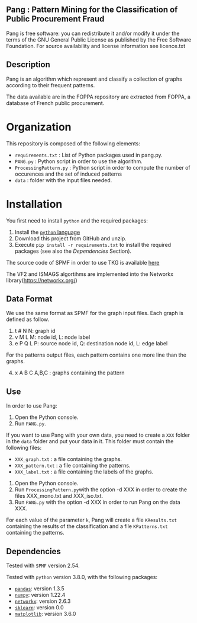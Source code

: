 Pang : Pattern Mining for the Classification of Public Procurement Fraud
-------------------------------------------------------------------------

Pang is free software: you can redistribute it and/or modify it under the terms of the GNU General Public License as published by the Free Software Foundation. For source availability and license information see licence.txt

## Description
Pang is an algorithm which represent and classify a collection of graphs according to their frequent patterns. 

The data available are in the FOPPA repository are extracted from FOPPA, a database of French public procurement. 

# Organization
This repository is composed of the following elements:
* `requirements.txt` : List of Python packages used in pang.py.
* `PANG.py` : Python script in order to use the algorithm.
* `ProcessingPattern.py` : Python script in order to compute the number of occurences and the set of induced patterns
* `data` : folder with the input files needed.

# Installation
You first need to install `python` and the required packages:

1. Install the [`python` language](https://www.python.org)
2. Download this project from GitHub and unzip.
3. Execute `pip install -r requirements.txt` to install the required packages (see also the *Dependencies* Section).

The source code of SPMF in order to use TKG is available [here](https://www.philippe-fournier-viger.com/spmf/index.php?link=download.php)

The VF2 and ISMAGS algortihms are implemented into the Networkx library(https://networkx.org/)
## Data Format
We use the same format as SPMF for the graph input files. Each graph is defined as follow.

1. t # N  N: graph id
2. v M L  M: node id, L: node label
3. e P Q L P: source node id, Q: destination node id, L: edge label

For the patterns output files, each pattern contains one more line than the graphs.

4. x A B C A,B,C : graphs containing the pattern
## Use

In order to use Pang:
1. Open the Python console.
2. Run `PANG.py`.

If you want to use Pang with your own data, you need to create a `XXX` folder in the `data` folder and put your data in it. This folder must contain the following files:
* `XXX_graph.txt` : a file containing the graphs.
* `XXX_pattern.txt` : a file containing the patterns.
* `XXX_label.txt` : a file containing the labels of the graphs.

1. Open the Python console.
2. Run `ProcessingPattern.py`with the option -d XXX in order to create the files XXX_mono.txt and XXX_iso.txt.
3. Run `PANG.py` with the option -d XXX in order to run Pang on the data XXX.

For each value of the parameter `k`, Pang will create a file `KResults.txt` containing the results of the classification and a file `KPatterns.txt` containing the patterns.

## Dependencies
Tested with `SPMF` version 2.54.

Tested with `python` version 3.8.0, with the following packages:
* [`pandas`](https://pypi.org/project/pandas/): version 1.3.5
* [`numpy`](https://pypi.org/project/numpy/): version 1.22.4
* [`networkx`](https://pypi.org/project/numpy/): version 2.6.3
* [`sklearn`](https://pypi.org/project/numpy/): version 0.0
* [`matplotlib`](https://pypi.org/project/numpy/): version 3.6.0
